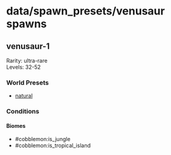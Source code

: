 # data/spawn_presets/venusaur spawns  
  
## venusaur-1  
Rarity: ultra-rare  
Levels: 32-52  
  
### World Presets  
* [natural](/data/world_presets/natural.md)  
  
### Conditions  
  
#### Biomes  
  * #cobblemon:is_jungle
  * #cobblemon:is_tropical_island
  
